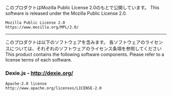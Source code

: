 
このプロダクトはMozilla Public License 2.0のもとで公開しています。
This software is released under the Mozilla Public License 2.0.

    Mozilla Public License 2.0
    https://www.mozilla.org/MPL/2.0/

---

このプロダクトは以下のソフトウェアを含みます。
各ソフトウェアのライセンスについては、それぞれのソフトウェアのライセンス条項を参照してください
This product contains the following software components.
Please refer to a license terms of each software.

### Dexie.js - http://dexie.org/ ###

    Apache-2.0 license
    http://www.apache.org/licenses/LICENSE-2.0
